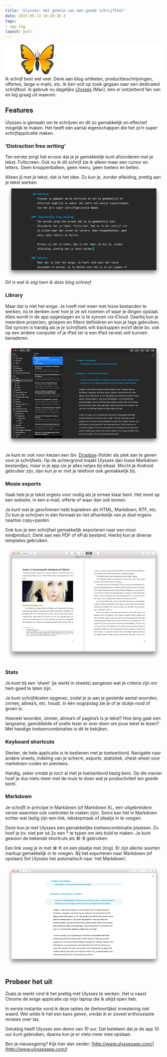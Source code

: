 ```yaml
---
title: 'Ulysses: Het geheim van een goede schrijftool'
date: 2015-05-13 20:28:20 Z
tags:
- app-tag
layout: post
---
```


![Ulysses logo](/content/images/2015/05/ulysses-header.png)
Ik schrijf best wel veel. Denk aan blog-artikelen, productbeschrijvingen, offertes, lange e-mails, etc. Ik ben ooit op zoek gegaan naar een dedicated schrijftool. Ik gebruik nu dagelijks [Ulysses](http://www.ulyssesapp.com/) (Mac), ben er ontzettend fan van en leg graag uit waarom.

## Features
Ulysses is gemaakt om te schrijven en dit zo gemakkelijk en effectief mogelijk te maken. Het heeft een aantal eigenschappen die het zo’n super schrijfapplicatie maken.

### ‘Distraction free writing’
Ten eerste zorgt het ervoor dat je je gemakkelijk kunt afzonderen met je tekst. Fullscreen. Ook nu ik dit schrijf zie ik alleen maar een cursor en letters. Geen knoppenbalken, geen menu, geen toeters en bellen.

Alleen jij met je tekst, dat is het idee. Zo kun je, zonder afleiding, prettig aan je tekst werken.
![Screenshot schrijven](/content/images/2015/05/Blog-schrijven-in-Ulysses.png)
*Dit is wat ik zag toen ik deze blog schreef*

### Library
Maar dat is niet het enige. Je hoeft niet meer met losse bestanden te werken, na te denken over hoe je ze wil noemen of waar je dingen opslaat. Alles wordt in de app opgeslagen en is te syncen via iCloud. Daarbij kun je meerdere projecten, groepen en filters definiëren en kun je tags gebruiken. Dat syncen is handig als je je schrijfsels wilt backuppen en/of deze bv. ook op een andere computer of je iPad (er is een iPad versie) wilt kunnen benaderen.

![library](/content/images/2015/05/Library-1.png)

Je kunt er ook voor kiezen een (bv. [Dropbox](https://www.dropbox.com/)-)folder als plek aan te geven voor je schrijfsels. Op de achtergrond maakt Ulysses dan losse Markdown bestandjes, maar in je app zie je alles netjes bij elkaar. Mocht je Android gebruiker zijn, dan kun je er met je telefoon ook gemakkelijk bij.

### Mooie exports
Vaak heb je je tekst ergens voor nodig als je ermee klaar bent. Het moet op een website, in een e-mail, offerte of waar dan ook komen.

Je kunt wat je geschreven hebt kopieëren als HTML, Markdown, RTF, etc. Zo kun je schrijven in één formaat en het afhankelijk van je doel ergens naartoe copy+pasten.

Ook kun je een schrijfsel gemakkelijk exporteren naar een mooi eindproduct. Denk aan een PDF of ePub bestand. Hierbij kun je diverse templates gebruiken.

![exports](/content/images/2015/05/Export.png)

### Stats
Je kunt bij een ‘sheet’ (je werkt in sheets) aangeven wat je criteria zijn om hem goed te laten zijn.

Je kunt schrijfdoelen opgeven, zodat je je aan je gestelde aantal woorden, zinnen, alinea’s, etc. houdt. In één oogopslag zie je of je stukje rood of groen is.

Hoeveel woorden, zinnen, alinea’s of pagina’s is je tekst? Hoe lang gaat een langzame, gemiddelde of snelle lezer er over doen om jouw tekst te lezen? Met handige toetsencombinaties is dit te bekijken.

### Keyboard shortcuts
Sterker, de hele applicatie is te bedienen met je toetsenbord. Navigatie naar andere sheets, indeling van je scherm, exports, statistiek, cheat-sheet voor markdown-codes en previews.

Handig, zeker omdat je toch al met je toetsenbord bezig bent. Op die manier hoef je dus niets meer met de muis te doen wat je productiviteit ten goede komt.

### Markdown
Je schrijft in principe in Markdown (of Markdown XL, een uitgebreidere versie waarmee ook voetnoten te maken zijn). Soms kan het in Markdown echter wat lastig zijn een link, tekstopmaak of plaatje in te voegen.

Deze kun je met Ulysses een gemakkelijke toetsencombinatie plaatsen. Zo hoef je bv. niet per sé 2x een \* te typen om iets bold te maken. Je kunt gewoon de bekende shortcuts als ⌘-B gebruiken.

Een link voeg je in met ⌘-K en een plaatje met (img). Er zijn allerlei soorten markup gemakkelijk in te voegen. Bij het exporteren naar Markdown (of opslaan) fixt Ulysses het automatisch naar ‘net Markdown’.

![Platform](/content/images/2015/05/Platform.png)

## Probeer het uit
Zoals je merkt vind ik het prettig met Ulysses te werken. Het is naast Chrome de enige applicatie op mijn laptop die ik altijd open heb.

In eerste instantie vond ik deze opties de (behoorlijke) investering niet waard. Wel wilde ik het een kans geven, omdat ik er zoveel enthousiaste reviews over las.

Gelukkig heeft Ulysses een demo van 10 uur. Dat betekent dat je de app 10 uur kunt gebruiken, daarna kun je er niets meer mee opslaan.

Ben je nieuwsgierig? Kijk hier dan verder:
[http://www.ulyssesapp.com/](http://www.ulyssesapp.com/)